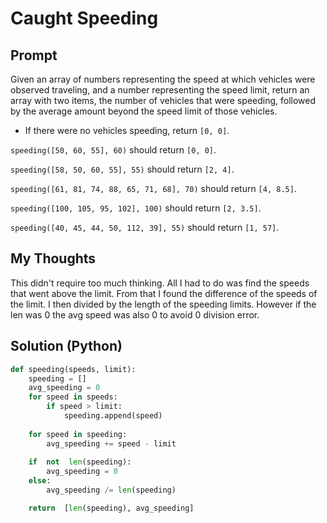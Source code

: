 

# Caught Speeding
## Prompt


Given an array of numbers representing the speed at which vehicles were observed traveling, and a number representing the speed limit, return an array with two items, the number of vehicles that were speeding, followed by the average amount beyond the speed limit of those vehicles.

-   If there were no vehicles speeding, return  `[0, 0]`.

`speeding([50, 60, 55], 60)`  should return  `[0, 0]`.
    
`speeding([58, 50, 60, 55], 55)`  should return  `[2, 4]`.
    
`speeding([61, 81, 74, 88, 65, 71, 68], 70)`  should return  `[4, 8.5]`.
    
`speeding([100, 105, 95, 102], 100)`  should return  `[2, 3.5]`.
    
`speeding([40, 45, 44, 50, 112, 39], 55)`  should return  `[1, 57]`.


## My Thoughts
This didn't require too much thinking. All I had to do was find the speeds that went above the limit. From that I found the difference of the speeds of the limit. I then divided by the length of the speeding limits. However if the len was 0 the avg speed was also 0 to avoid 0 division error.


## Solution (Python)
```python
def speeding(speeds, limit):
	speeding = []
	avg_speeding = 0
	for speed in speeds:
		if speed > limit:
			speeding.append(speed)
			
	for speed in speeding:
		avg_speeding += speed - limit
		
	if  not  len(speeding):
		avg_speeding = 0
	else:
		avg_speeding /= len(speeding)

	return  [len(speeding), avg_speeding]

```

